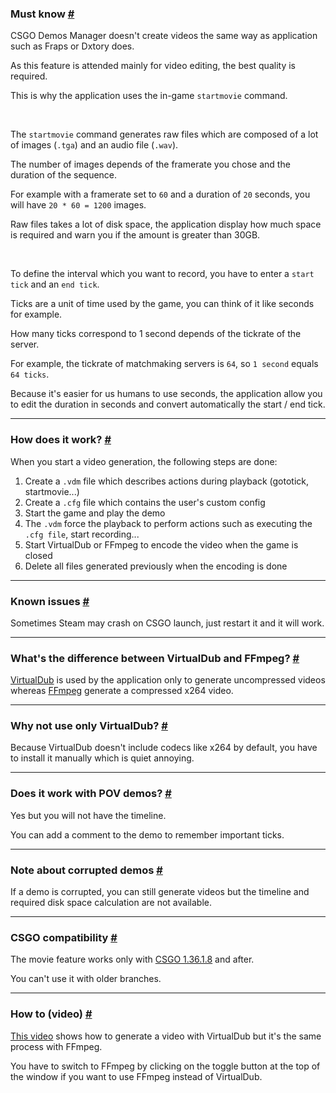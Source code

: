 <a class="anchor" id="must-known"></a>

### Must know [#](/docs/movie/getting-started#must-known)

CSGO Demos Manager doesn't create videos the same way as application such as Fraps or Dxtory does.

As this feature is attended mainly for video editing, the best quality is required.

This is why the application uses the in-game `startmovie` command.

<br />

The `startmovie` command generates raw files which are composed of a lot of images (`.tga`) and an audio file (`.wav`).

The number of images depends of the framerate you chose and the duration of the sequence.

For example with a framerate set to `60` and a duration of `20` seconds, you will have `20 * 60 = 1200` images.

<p class="has-text-warning">
Raw files takes a lot of disk space, the application display how much space is required and warn you if the amount is greater than 30GB.
</p>

<br />

To define the interval which you want to record, you have to enter a `start tick` and an `end tick`.

Ticks are a unit of time used by the game, you can think of it like seconds for example.

How many ticks correspond to 1 second depends of the tickrate of the server.

For example, the tickrate of matchmaking servers is `64`, so `1 second` equals `64 ticks`.

<p class="has-text-warning">
Because it's easier for us humans to use seconds, the application allow you to edit the duration in seconds and convert automatically the start / end tick.
</p>

---

<a class="anchor" id="how-it-works"></a>

### How does it work? [#](/docs/movie/getting-started#how-it-works)

When you start a video generation, the following steps are done:

1. Create a `.vdm` file which describes actions during playback (gototick, startmovie...)
2. Create a `.cfg` file which contains the user's custom config
3. Start the game and play the demo
4. The `.vdm` force the playback to perform actions such as executing the `.cfg file`, start recording...
5. Start VirtualDub or FFmpeg to encode the video when the game is closed
6. Delete all files generated previously when the encoding is done

---

<a class="anchor" id="known-issues"></a>

### Known issues [#](/docs/movie/getting-started#known-issues)

Sometimes Steam may crash on CSGO launch, just restart it and it will work.

---

<a class="anchor" id="vd-ffmpeg"></a>

### What's the difference between VirtualDub and FFmpeg? [#](/docs/movie/getting-started#vd-ffmpeg)

[VirtualDub](http://www.virtualdub.org/) is used by the application only to generate uncompressed videos whereas [FFmpeg](https://www.ffmpeg.org/) generate a compressed x264 video.

---

<a class="anchor" id="why-vd"></a>

### Why not use only VirtualDub? [#](/docs/movie/getting-started#why-vd)

Because VirtualDub doesn't include codecs like x264 by default, you have to install it manually which is quiet annoying.

---

<a class="anchor" id="pov-demos"></a>

### Does it work with POV demos? [#](/docs/movie/getting-started#pov-demos)

Yes but you will not have the timeline.

You can add a comment to the demo to remember important ticks.

---

<a class="anchor" id="corrupted-demos"></a>

### Note about corrupted demos [#](/docs/movie/getting-started#corrupted-demos)

If a demo is corrupted, you can still generate videos but the timeline and required disk space calculation are not available.

---

<a class="anchor" id="csgo-compatibility"></a>

### CSGO compatibility [#](/docs/movie/getting-started#csgo-compatibility)

The movie feature works only with [CSGO 1.36.1.8](http://blog.counter-strike.net/index.php/2017/12/19817/) and after.

You can't use it with older branches.

---

<a class="anchor" id="howto-video"></a>

### How to (video) [#](/docs/movie/getting-started#howto-video)

[This video](https://www.youtube.com/watch?v=83anQLF9z18) shows how to generate a video with VirtualDub but it's the same process with FFmpeg.

You have to switch to FFmpeg by clicking on the toggle button at the top of the window if you want to use FFmpeg instead of VirtualDub.

